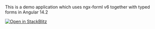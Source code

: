 This is a demo application which uses ngx-forml v6 together with typed forms in Angular 14.2

[![Open in StackBlitz](https://developer.stackblitz.com/img/open_in_stackblitz.svg)](https://stackblitz.com/github/rainerhahnekamp/ngx-formly-typed-forms?file=src%2Fapp%2Fapp.component.ts)
